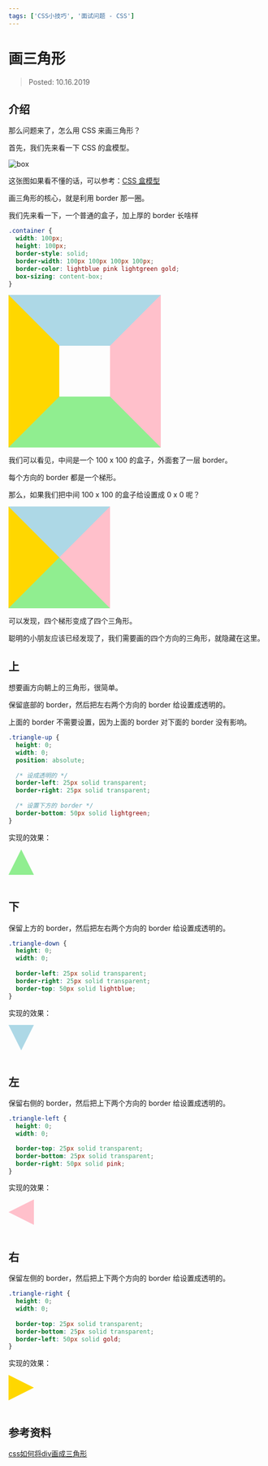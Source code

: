 ```yaml
---
tags: ['CSS小技巧', '面试问题 - CSS']
---
```


# 画三角形

> Posted: 10.16.2019

<Tag />

## 介绍

那么问题来了，怎么用 CSS 来画三角形？

首先，我们先来看一下 CSS 的盒模型。

![box](/box.png)

这张图如果看不懂的话，可以参考：[CSS 盒模型](/css-tricks/cssBox.md)

画三角形的核心，就是利用 border 那一圈。

我们先来看一下，一个普通的盒子，加上厚的 border 长啥样

```css
.container {
  width: 100px;
  height: 100px;
  border-style: solid;
  border-width: 100px 100px 100px 100px;
  border-color: lightblue pink lightgreen gold;
  box-sizing: content-box;
}
```

<div class="box-container"></div>

<style>
.box-container {
  border-style: solid;
  border-width: 100px 100px 100px 100px;
  border-color: lightblue pink lightgreen gold;
  width: 100px;
  height: 100px;
  box-sizing: content-box;
}
</style>

我们可以看见，中间是一个 100 x 100 的盒子，外面套了一层 border。

每个方向的 border 都是一个梯形。

那么，如果我们把中间 100 x 100 的盒子给设置成 0 x 0 呢？

<div class="box-container-0"></div>

<style>
.box-container-0 {
  border-style: solid;
  border-width: 100px 100px 100px 100px;
  border-color: lightblue pink lightgreen gold;
  width: 0;
  height: 0;
  box-sizing: content-box;
}
</style>

可以发现，四个梯形变成了四个三角形。

聪明的小朋友应该已经发现了，我们需要画的四个方向的三角形，就隐藏在这里。

## 上

想要画方向朝上的三角形，很简单。

保留底部的 border，然后把左右两个方向的 border 给设置成透明的。

上面的 border 不需要设置，因为上面的 border 对下面的 border 没有影响。

```css
.triangle-up {
  height: 0;
  width: 0;
  position: absolute;
	
  /* 设成透明的 */
  border-left: 25px solid transparent;
  border-right: 25px solid transparent;
	
  /* 设置下方的 border */
  border-bottom: 50px solid lightgreen;
}
```

实现的效果：

<div class="triangle-up"></div>
<br />

<style>
.triangle-up {
  height: 0;
  width: 0;
	
  /* 设成透明的 */
  border-left: 25px solid transparent;
  border-right: 25px solid transparent;
	
  /* 设置下方的 border */
  border-bottom: 50px solid lightgreen;
}
</style>

## 下

保留上方的 border，然后把左右两个方向的 border 给设置成透明的。

```css
.triangle-down {
  height: 0;
  width: 0;
	
  border-left: 25px solid transparent;
  border-right: 25px solid transparent;
  border-top: 50px solid lightblue;
}
```

实现的效果：

<div class="triangle-down"></div>

<style>
.triangle-down {
  height: 0;
  width: 0;
	
  border-left: 25px solid transparent;
	border-right: 25px solid transparent;
	border-top: 50px solid lightblue;
}
</style>

<br />

## 左

保留右侧的 border，然后把上下两个方向的 border 给设置成透明的。

```css
.triangle-left {
  height: 0;
  width: 0;

  border-top: 25px solid transparent;
  border-bottom: 25px solid transparent; 
  border-right: 50px solid pink;
}
```

实现的效果：

<div class="triangle-left"></div>

<style>
.triangle-left {
  height: 0;
  width: 0;

  border-top: 25px solid transparent;
  border-bottom: 25px solid transparent; 
  border-right: 50px solid pink;
}
</style>

<br />

## 右

保留左侧的 border，然后把上下两个方向的 border 给设置成透明的。

```css
.triangle-right {
  height: 0;
  width: 0;
	
  border-top: 25px solid transparent;
  border-bottom: 25px solid transparent;
  border-left: 50px solid gold;
}
```

实现的效果：

<div class="triangle-right"></div>

<style>
.triangle-right {
  height: 0;
  width: 0;
	
  border-top: 25px solid transparent;
  border-bottom: 25px solid transparent;
  border-left: 50px solid gold;
}
</style>

<br />

## 参考资料

[css如何将div画成三角形](https://www.cnblogs.com/v-weiwang/p/5057588.html)

<Disqus />